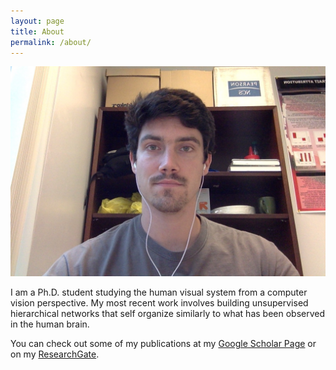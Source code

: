 ```yaml
---
layout: page
title: About
permalink: /about/
---
```


![Just a face photo](/assets/face_8.24.15.jpg)

I am a Ph.D. student studying the human visual system from a computer vision perspective. My most recent work involves building unsupervised hierarchical networks that self organize similarly to what has been observed in the human brain. 

You can check out some of my publications at my [Google Scholar Page](https://scholar.google.com/citations?user=TsTJ_N8AAAAJ&hl=en) or on my [ResearchGate](https://www.researchgate.net/profile/Daniel_Lacombe).
